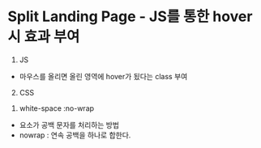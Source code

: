 # Split Landing Page - JS를 통한 hover시 효과 부여

1. JS
- 마우스를 올리면 올린 영역에 hover가 됬다는 class 부여

2. CSS
1) white-space :no-wrap
- 요소가 공백 문자를 처리하는 방법
- nowrap : 연속 공백을 하나로 합한다.
